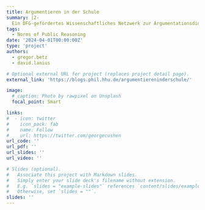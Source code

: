 ```yaml
---
title: Argumentieren in der Schule
summary: |2- 
  Ein DFG-gefördertes Wissenschaftliches Netzwerk zur Argumentationsdidaktik an der Schnittstelle zwischen Fachdidaktik und Fachwissenschaft. 
tags:
  - Norms of Public Reasoning
date: '2024-04-01T00:00:00Z'
type: 'project'
authors: 
  - gregor.betz
  - david.lanius

# Optional external URL for project (replaces project detail page).
external_link: 'https://blogs.phil.hhu.de/argumentiereninderschule/'

image:
  # caption: Photo by rawpixel on Unsplash
  focal_point: Smart

links:
#  - icon: twitter
#    icon_pack: fab
#    name: Follow
#    url: https://twitter.com/georgecushen
url_code: ''
url_pdf: ''
url_slides: ''
url_video: ''

# Slides (optional).
#   Associate this project with Markdown slides.
#   Simply enter your slide deck's filename without extension.
#   E.g. `slides = "example-slides"` references `content/slides/example-slides.md`.
#   Otherwise, set `slides = ""`.
slides: ''
---
```


